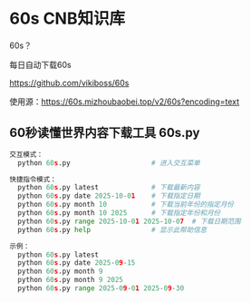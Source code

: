 # 60s CNB知识库

60s？

每日自动下载60s

https://github.com/vikiboss/60s

使用源：https://60s.mizhoubaobei.top/v2/60s?encoding=text

## 60秒读懂世界内容下载工具 60s.py

```py
交互模式：
  python 60s.py                    # 进入交互菜单

快捷指令模式：
  python 60s.py latest             # 下载最新内容
  python 60s.py date 2025-10-01    # 下载指定日期
  python 60s.py month 10           # 下载当前年份的指定月份
  python 60s.py month 10 2025      # 下载指定年份和月份
  python 60s.py range 2025-10-01 2025-10-07  # 下载日期范围
  python 60s.py help               # 显示此帮助信息

示例：
  python 60s.py latest
  python 60s.py date 2025-09-15
  python 60s.py month 9
  python 60s.py month 9 2025
  python 60s.py range 2025-09-01 2025-09-30
```